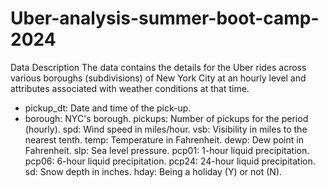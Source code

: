 # Uber-analysis-summer-boot-camp-2024
Data Description 
The data contains the details for the Uber rides across various boroughs (subdivisions) of New York City at an hourly level and attributes associated with weather conditions at that time.

* pickup_dt: Date and time of the pick-up.
* borough: NYC's borough.
pickups: Number of pickups for the period (hourly).
spd: Wind speed in miles/hour.
vsb: Visibility in miles to the nearest tenth.
temp: Temperature in Fahrenheit.
dewp: Dew point in Fahrenheit.
slp: Sea level pressure.
pcp01: 1-hour liquid precipitation.
pcp06: 6-hour liquid precipitation.
pcp24: 24-hour liquid precipitation.
sd: Snow depth in inches.
hday: Being a holiday (Y) or not (N).
